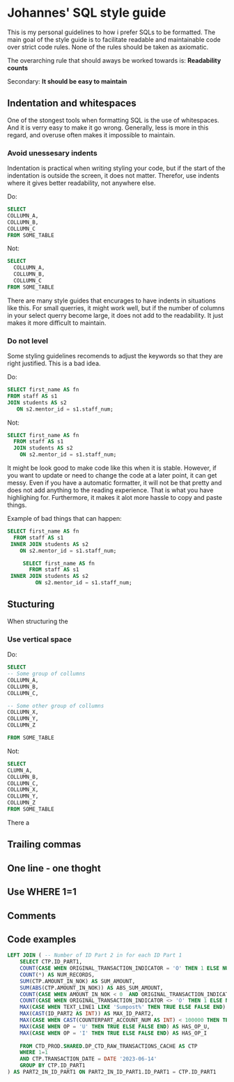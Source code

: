 # Johannes' SQL style guide

This is my personal guidelines to how i prefer SQLs to be formatted. The main goal of the style guide is to facilitate readable and maintainable code over strict code rules. None of the rules should be taken as axiomatic.

The overarching rule that should aways be worked towards is: **Readability counts**

Secondary: **It should be easy to maintain**



## Indentation and whitespaces

One of the stongest tools when formatting SQL is the use of whitespaces. And it is verry easy to make it go wrong. Generally, less is more in this regard, and overuse often makes it impossible to maintain.

### Avoid unessesary indents

Indentation is practical when writing styling your code, but if the start of the indentation is outside the screen, it does not matter. Therefor, use indents where it gives better readability, not anywhere else. 

Do: 

```sql
SELECT
COLLUMN_A, 
COLLUMN_B, 
COLLUMN_C
FROM SOME_TABLE
```

Not: 

```sql
SELECT
  COLLUMN_A, 
  COLLUMN_B, 
  COLLUMN_C
FROM SOME_TABLE
```

There are many style guides that encurages to have indents in situations like this. For small querries, it might work well, but if the number of columns in your select querry become large, it does not add to the readability. It just makes it more difficult to maintain. 


### Do not level

Some styling guidelines recomends to adjust the keywords so that they are right justified. This is a bad idea.

Do:

```sql
SELECT first_name AS fn
FROM staff AS s1
JOIN students AS s2 
   ON s2.mentor_id = s1.staff_num;
```

Not:

```sql
SELECT first_name AS fn
  FROM staff AS s1
  JOIN students AS s2
    ON s2.mentor_id = s1.staff_num;
```

It might be look good to make code like this when it is stable. However, if you want to update or need to change the code at a later point, it can get messy. Even if you have a automatic formatter, it will not be that pretty and does not add anything to the reading experience. That is what you have highlighing for. Furthermore, it makes it alot more hassle to copy and paste things. 

Example of bad things that can happen: 

```sql
SELECT first_name AS fn
  FROM staff AS s1
 INNER JOIN students AS s2
    ON s2.mentor_id = s1.staff_num;
```

```sql
     SELECT first_name AS fn
       FROM staff AS s1
 INNER JOIN students AS s2
         ON s2.mentor_id = s1.staff_num;
```


## Stucturing

When structuring the 

### Use vertical space


Do:

```sql
SELECT
-- Some group of collumns 
COLLUMN_A, 
COLLUMN_B, 
COLLUMN_C, 

-- Some other group of collumns
COLLUMN_X, 
COLLUMN_Y, 
COLLUMN_Z

FROM SOME_TABLE
```

Not:

```sql
SELECT
CLUMN_A, 
COLLUMN_B, 
COLLUMN_C, 
COLLUMN_X, 
COLLUMN_Y, 
COLLUMN_Z
FROM SOME_TABLE
```

There a


## Trailing commas



## One line - one thoght


## Use WHERE 1=1



## Comments


## Code examples


```sql
LEFT JOIN ( -- Number of ID Part 2 in for each ID Part 1
    SELECT CTP.ID_PART1, 
    COUNT(CASE WHEN ORIGINAL_TRANSACTION_INDICATOR = 'O' THEN 1 ELSE NULL END ) AS NUM_TRXN, 
    COUNT(*) AS NUM_RECORDS, 
    SUM(CTP.AMOUNT_IN_NOK) AS SUM_AMOUNT, 
    SUM(ABS(CTP.AMOUNT_IN_NOK)) AS ABS_SUM_AMOUNT,
    COUNT(CASE WHEN AMOUNT_IN_NOK < 0  AND ORIGINAL_TRANSACTION_INDICATOR = 'O' THEN 1 ELSE NULL END) AS NUM_OUTGOING,
    COUNT(CASE WHEN ORIGINAL_TRANSACTION_INDICATOR <> 'O' THEN 1 ELSE NULL END) AS NUM_NOT_ORIGINAL, 
    MAX(CASE WHEN TEXT_LINE1 LIKE 'Sumpost%' THEN TRUE ELSE FALSE END) AS IS_MARKED_AS_SUMPOST,
    MAX(CAST(ID_PART2 AS INT)) AS MAX_ID_PART2, 
    MAX(CASE WHEN CAST(COUNTERPART_ACCOUNT_NUM AS INT) < 100000 THEN TRUE ELSE FALSE END) AS HAS_A_TECHNICAL_COUNTERPART,
    MAX(CASE WHEN OP = 'U' THEN TRUE ELSE FALSE END) AS HAS_OP_U,
    MAX(CASE WHEN OP = 'I' THEN TRUE ELSE FALSE END) AS HAS_OP_I
  
    FROM CTD_PROD.SHARED.DP_CTD_RAW_TRANSACTIONS_CACHE AS CTP
    WHERE 1=1
    AND CTP.TRANSACTION_DATE = DATE '2023-06-14'
    GROUP BY CTP.ID_PART1
) AS PART2_IN_ID_PART1 ON PART2_IN_ID_PART1.ID_PART1 = CTP.ID_PART1

```
